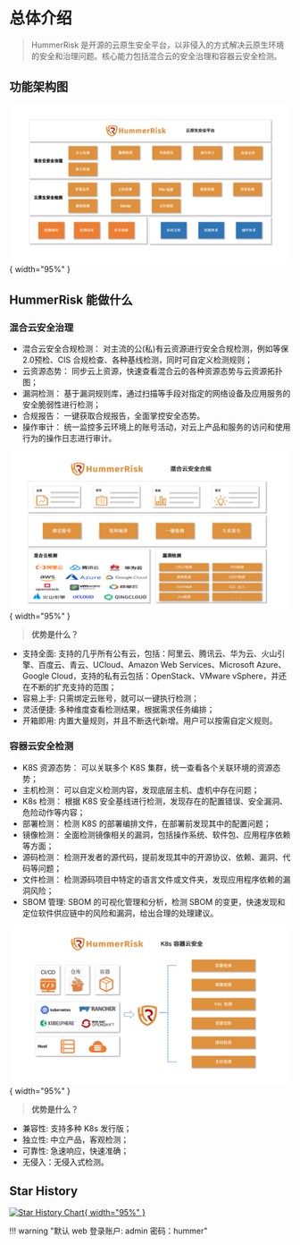 # 总体介绍

> HummerRisk 是开源的云原生安全平台，以非侵入的方式解决云原生环境的安全和治理问题。核心能力包括混合云的安全治理和容器云安全检测。

## 功能架构图

![系统架构图](./img/index/architecturev.png){ width="95%" }

## HummerRisk 能做什么

### **混合云安全治理**

* 混合云安全合规检测：
  对主流的公(私)有云资源进行安全合规检测，例如等保2.0预检、CIS 合规检查、各种基线检测，同时可自定义检测规则；
* 云资源态势：
  同步云上资源，快速查看混合云的各种资源态势与云资源拓扑图；
* 漏洞检测：
  基于漏洞规则库，通过扫描等手段对指定的网络设备及应用服务的安全脆弱性进行检测；
* 合规报告：
  一键获取合规报告，全面掌控安全态势。
* 操作审计：
  统一监控多云环境上的账号活动，对云上产品和服务的访问和使用行为的操作日志进行审计。
  
![混合云安全合规](./img/index/multi-cloud.png){ width="95%" }

> **优势是什么？**

* 支持全面: 支持的几乎所有公有云，包括：阿里云、腾讯云、华为云、火山引擎、百度云、青云、UCloud、Amazon Web Services、Microsoft Azure、Google Cloud，支持的私有云包括：OpenStack、VMware vSphere，并还在不断的扩充支持的范围；
* 容易上手: 只需绑定云账号，就可以一键执行检测；
* 灵活便捷: 多种维度查看检测结果，根据需求任务编排；
* 开箱即用: 内置大量规则，并且不断迭代新增。用户可以按需自定义规则。 


### **容器云安全检测**

* K8S 资源态势：
  可以关联多个 K8S 集群，统一查看各个关联环境的资源态势；
* 主机检测：
  可以自定义检测内容，发现底层主机、虚机中存在问题；
* K8s 检测：
  根据 K8S 安全基线进行检测，发现存在的配置错误、安全漏洞、危险动作等内容；
* 部署检测：
  检测 K8S 的部署编排文件，在部署前发现其中的配置问题；
* 镜像检测：
  全面检测镜像相关的漏洞，包括操作系统、软件包、应用程序依赖等方面；
* 源码检测：
  检测开发者的源代码，提前发现其中的开源协议、依赖、漏洞、代码等问题；
* 文件检测：
  检测源码项目中特定的语言文件或文件夹，发现应用程序依赖的漏洞风险；
* SBOM 管理:
  SBOM 的可视化管理和分析，检测 SBOM 的变更，快速发现和定位软件供应链中的风险和漏洞，给出合理的处理建议。

![k8s](./img/index/k8s.png){ width="95%" }

>**优势是什么？**  

* 兼容性: 支持多种 K8s 发行版；
* 独立性: 中立产品，客观检测；
* 可靠性: 急速响应，快速准确；
* 无侵入：无侵入式检测。

## Star History

[![Star History Chart](https://api.star-history.com/svg?repos=HummerRisk/HummerRisk&type=Date){ width="95%" }](https://star-history.com/#HummerRisk/HummerRisk&Date)

!!! warning "默认 web 登录账户: admin 密码：hummer"

